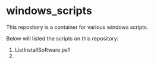 # windows_scripts

This repository is a container for various windows scripts.

Below will listed the scripts on this repository:
1. ListInstallSoftware.ps1
2.
